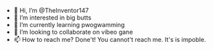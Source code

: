 - 👋 Hi, I’m @TheInventor147
- 👀 I’m interested in big butts
- 🌱 I’m currently learning pwogwamming
- 💞️ I’m looking to collaborate on vibeo gane
- 📫 How to reach me? Done't! You cannot't reach me. It's is impoble.

<!---
TheInventor147/TheInventor147 is a ✨ TheInventor147/TheInventor147 ✨ repository because its `TheInventor147/TheInventor147` (this file) appears on your GitHub TheInventor147/TheInventor147.
You can click the TheInventor147/TheInventor147 link to take a look at your changes.
--->
